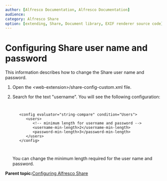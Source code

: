 ```yaml
---
author: [Alfresco Documentation, Alfresco Documentation]
audience: 
category: Alfresco Share
option: [extending, Share, Document library, EXIF renderer source code]
---
```


# Configuring Share user name and password

This information describes how to change the Share user name and password.

1.  Open the <web-extension\>/share-config-custom.xml file.

2.  Search for the text "username". You will see the following configuration:

    ```
    
                
       <config evaluator="string-compare" condition="Users">
          <users>
             <!-- minimum length for username and password -->
             <username-min-length>2</username-min-length>
             <password-min-length>3</password-min-length>
          </users>
       </config>            
                
              
    ```

    You can change the minimum length required for the user name and password.


**Parent topic:**[Configuring Alfresco Share](../concepts/share-configuring-intro.md)

